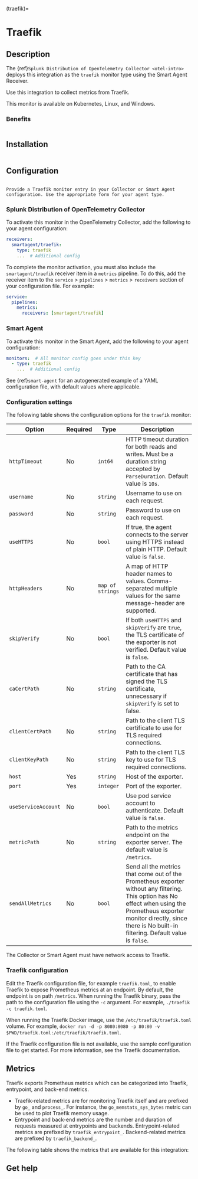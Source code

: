(traefik)=

# Traefik
<meta name="description" content="Documentation on the traefik monitor">

## Description

The {ref}`Splunk Distribution of OpenTelemetry Collector <otel-intro>` deploys this integration as the `traefik` monitor type using the Smart Agent Receiver.

Use this integration to collect metrics from Traefik.

This monitor is available on Kubernetes, Linux, and Windows.

### Benefits

```{include} /_includes/benefits.md
```

## Installation

```{include} /_includes/collector-installation.md
```

## Configuration

```{include} /_includes/configuration.md
```

```{note}
Provide a Traefik monitor entry in your Collector or Smart Agent configuration. Use the appropriate form for your agent type.
```

### Splunk Distribution of OpenTelemetry Collector

To activate this monitor in the OpenTelemetry Collector, add the following to your agent configuration:

```yaml
receivers:
  smartagent/traefik:
    type: traefik
    ...  # Additional config
```

To complete the monitor activation, you must also include the `smartagent/traefik` receiver item in a `metrics` pipeline. To do this, add the receiver item to the `service` > `pipelines` > `metrics` > `receivers` section of your configuration file. For example:

```yaml
service:
  pipelines:
    metrics:
      receivers: [smartagent/traefik]
```

### Smart Agent

To activate this monitor in the Smart Agent, add the following to your agent configuration:

```yaml
monitors:  # All monitor config goes under this key
  - type: traefik
    ...  # Additional config
```

See {ref}`smart-agent` for an autogenerated example of a YAML configuration file, with default values where applicable.

### Configuration settings

The following table shows the configuration options for the `traefik` monitor:

| Option | Required | Type | Description |
| --- | --- | --- | --- |
| `httpTimeout` | No | `int64` | HTTP timeout duration for both reads and writes. Must be a duration string accepted by `ParseDuration`. Default value is `10s`. |
| `username` | No | `string` | Username to use on each request. |
| `password` | No | `string` | Password to use on each request. |
| `useHTTPS` | No | `bool` | If true, the agent connects to the server using HTTPS instead of plain HTTP. Default value is `false`. |
| `httpHeaders` | No | `map of strings` | A map of HTTP header names to values. Comma-separated multiple values for the same message-header are supported. |
| `skipVerify` | No | `bool` | If both `useHTTPS` and `skipVerify` are `true`, the TLS certificate of the exporter is not verified. Default value is `false`. |
| `caCertPath` | No | `string` | Path to the CA certificate that has signed the TLS certificate, unnecessary if `skipVerify` is set to false. |
| `clientCertPath` | No | `string` | Path to the client TLS certificate to use for TLS required connections. |
| `clientKeyPath` | No | `string` | Path to the client TLS key to use for TLS required connections. |
| `host` | Yes | `string` | Host of the exporter. |
| `port` | Yes | `integer` | Port of the exporter. |
| `useServiceAccount` | No | `bool` | Use pod service account to authenticate. Default value is `false`. |
| `metricPath` | No | `string` | Path to the metrics endpoint on the exporter server. The default value is `/metrics`. |
| `sendAllMetrics` | No | `bool` | Send all the metrics that come out of the Prometheus exporter without any filtering. This option has No effect when using the Prometheus exporter monitor directly, since there is No built-in filtering. Default value is `false`. |
The Collector or Smart Agent must have network access to Traefik.


### Traefik configuration

Edit the Traefik configuration file, for example `traefik.toml`, to enable Traefik to expose Prometheus metrics at an endpoint. By default, the endpoint is on path `/metrics`. When running the Traefik binary, pass the path to the configuration file using the `-c` argument. For example, `./traefik -c traefik.toml`.

When running the Traefik Docker image, use the `/etc/traefik/traefik.toml` volume. For example, `docker run -d -p 8080:8080 -p 80:80 -v $PWD/traefik.toml:/etc/traefik/traefik.toml`.

If the Traefik configuration file is not available, use the sample configuration file to get started. For more information, see the Traefik documentation.

## Metrics

Traefik exports Prometheus metrics which can be categorized into Traefik, entrypoint, and back-end metrics. 

- Traefik-related metrics are for monitoring Traefik itself and are prefixed by `go_` and `process_`. For instance, the `go_memstats_sys_bytes` metric can be used to plot Traefik memory usage. 
- Entrypoint and back-end metrics are the number and duration of requests measured at entrypoints and backends. Entrypoint-related metrics are prefixed by `traefik_entrypoint_`. Backend-related metrics are prefixed by `traefik_backend_`.

The following table shows the metrics that are available for this integration:

<div class="metrics-yaml" url="https://raw.githubusercontent.com/signalfx/integrations/main/traefik/metrics.yaml"></div>

## Get help

```{include} /_includes/troubleshooting.md
```
